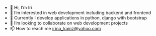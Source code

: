 - 👋 Hi, I’m Iri
- 👀 I’m interested in web development including backend and frontend
- 🌱 Currently I develop applications in python, django with bootstrap
- 💞️ I’m looking to collaborate on web development projects
- 📫 How to reach me irina_kainz@yahoo.com

<!---
iri-wealth/iri-wealth is a ✨ special ✨ repository because its `README.md` (this file) appears on your GitHub profile.
You can click the Preview link to take a look at your changes.
--->
